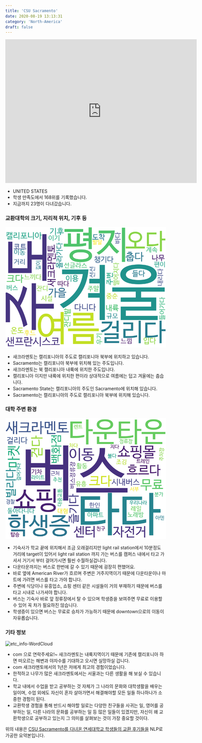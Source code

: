 ```yaml
---
title: 'CSU Sacramento'
date: 2020-08-19 13:13:31
category: 'North-America'
draft: false
---
```


<iframe
width="600"
height="450"
frameborder="0" style="border:0"
src="https://www.google.com/maps/embed/v1/place?key=AIzaSyC9e1AME-pVmWC4hBpFdu5S4dKzyepa3HQ&q=CSU+Sacramento&center=38.56129179999999,-121.42405190000001&zoom=14" allowfullscreen>
</iframe>


* UNITED STATES
* 학생 만족도에서 168위를 기록했습니다.
* 지금까지 23명이 다녀갔습니다. 

### 교환대학의 크기, 지리적 위치, 기후 등

![gen_info-WordCloud](../univ_wordclouds_okt/gen_info/US000030_gen_info_okt.png)

* 새크라멘토는 캘리포니아의 주도로 캘리포니아 북부에 위치하고 있습니다.
* Sacramento는 캘리포니아 북부에 위치해 있는 주도입니다.
* 새크라멘토는 북 캘리포니아 내륙에 위치한 주도입니다.
* 캘리포니아 이지만 내륙에 위치한 편이라 상대적으로 여름에는 덥고 겨울에는 춥습니다.
* Sacramento State는 캘리포니아의 주도인 Sacramento에 위치해 있습니다.
* Sacramento는 캘리포니아의 주도로 캘리포니아 북부에 위치해 있습니다.


### 대학 주변 환경

![env_info-WordCloud](../univ_wordclouds_okt/env_info/US000030_env_info_okt.png)

* 기숙사가 학교 끝에 위치해서 조금 오래걸리지만 light rail station에서 10분정도 거리에 target이 있어서 light rail station 까지 가는 버스를 캠퍼스 내에서 타고 가셔서 거기서 부터 걸어가시면 훨씬 수월하실겁니다.
* 다운타운까지는 버스로 한번에 갈 수 있기 때문에 굉장히 편했어요.
* 바로 옆에 American River가 흐르며 주변은 거주지역이기 때문에 다운타운이나 마트에 가려면 버스를 타고 가야 합니다.
* 주변에 식당이나 유흥업소, 쇼핑 센터 같은 시설들이 거의 부재하기 때문에 버스를 타고 시내로 나가셔야 합니다.
* 버스는 기숙사 바로 앞 정류장에서 탈 수 있으며 학생증을 보여주면 무료로 이용할 수 있어 꼭 차가 필요하진 않습니다.
* 학생증이 있으면 버스는 무료로 승차가 가능하기 때문에 downtown으로의 이동이 자유롭습니다.


### 기타 정보

![etc_info-WordCloud](../univ_wordclouds_okt/etc_info/US000030_etc_info_okt.png)

* com 으로 연락주세요!~ 새크라멘토는 내륙지역이기 때문에 기존에 캘리포니아 하면 떠오르는 해변과 야자수를 기대하고 오시면 실망하실 겁니다.
* com 새크라멘토에서의 1년은 저에게 최고의 경험이었습니다.
* 한적하고 나무가 많은 새크라멘토에서는 서울과는 다른 생활을 해 보실 수 있습니다.
* 학교 내에서 수업을 받고 공부하는 것 자체가 그 나라의 문화와 대학생활을 배우는 일이며, 수업 외에도 자신이 혼자 살아가면서 해결해야할 모든 일들 하나하나가 소중한 경험이 된다.
* 교환학생 경험을 통해 반드시 해야할 일로는 다양한 친구들을 사귀는 일, 영어를 공부하는 일, 다른 나라의 문화를 공부하는 일 등 많은 일들이 있겠지만, 자신이 왜 교환학생으로 공부하고 있는지 그 의미를 살펴보는 것이 가장 중요할 것이다.


위의 내용은 [CSU Sacramento를 다녀온 연세대학교 학생들의 교환 후기들을](http://oia.yonsei.ac.kr/partner/expReport.asp?ucode=US000030&bgbn=A) NLP로 가공한 요약본입니다. 
